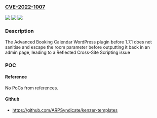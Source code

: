 ### [CVE-2022-1007](https://cve.mitre.org/cgi-bin/cvename.cgi?name=CVE-2022-1007)
![](https://img.shields.io/static/v1?label=Product&message=Advanced%20Booking%20Calendar&color=blue)
![](https://img.shields.io/static/v1?label=Version&message=n%2Fa&color=blue)
![](https://img.shields.io/static/v1?label=Vulnerability&message=CWE-79%20Cross-site%20Scripting%20(XSS)&color=brighgreen)

### Description

The Advanced Booking Calendar WordPress plugin before 1.7.1 does not sanitise and escape the room parameter before outputting it back in an admin page, leading to a Reflected Cross-Site Scripting issue

### POC

#### Reference
No PoCs from references.

#### Github
- https://github.com/ARPSyndicate/kenzer-templates

